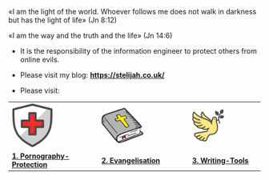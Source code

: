 <!-- # St. Elijah Evangelisation -->

«I am the light of the world. Whoever follows me does not walk in darkness but has the light of life» (Jn 8:12)

«I am the way and the truth and the life» (Jn 14:6)

* It is the responsibility of the information engineer to protect others from online evils.

* Please visit my blog: <a href="https://stelijah.co.uk/"><b>https://stelijah.co.uk/</b></a>

* Please visit:

<table>
    <tr>
        <td>
            <a href="https://github.com/Pornography-Protection">
            <img src="./assets/shield-of-God.png" alt="shield-of-God" width="50%" style="border: 0px black dotted; border-radius: 0px; padding: 0px;" /> <!-- was Archangel Michael.jpg -->
            </a>
        </td>
        <td>
            <a href="https://github.com/Evangelisation">
            <img src="./assets/Holy-Bible.png" alt="Holy-Bible" width="50%" style="border: 0px black dotted; border-radius: 0px; padding: 0px;" /> <!-- Annunciation of the Theotokos.jpg -->
            </a>
        </td>
        <td>
            <a href="https://github.com/Writing-Tools">
            <img src="./assets/Dove.png" alt="Dove" width="50%" style="border: 0px black dotted; border-radius: 0px; padding: 0px;" /> <!-- SaintJohntheTheologian.png -->
            </a>
        </td>
    </tr>
    <tr>
        <td>
                <a href="https://github.com/Pornography-Protection"><b>1. Pornography-Protection</b></a>
        </td>
        <td>
                <a href="https://github.com/Evangelisation"><b>2. Evangelisation</b></a>
        </td>
        <td>
                <a href="https://github.com/Writing-Tools"><b>3. Writing-Tools</b></a>
        </td>
    </tr>
</table>
